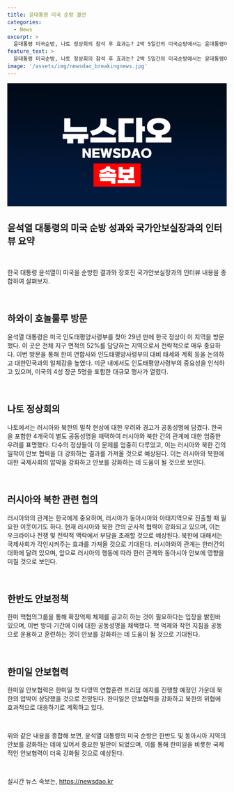 ```yaml
---
title: 윤대통령 미국 순방 결산
categories:
  - News
excerpt: >
  윤대통령 미국순방, 나토 정상회의 참석 후 효과는? 2박 5일간의 미국순방에서는 윤대통령이 하와이와 나토 정상회의에 참석했는데, 인도태평양사령부 방문으로 한미 협력 강화, 북러 간 밀착에 대한 우려를 공동 선언, 한일 정상회담을 통해 러북 간 관심과 우리의 대응 방안 등에 대한 논의 등이 이뤄졌다. 러시아와 북한의 군사적 밀착 문제가 주요 관심사로 떠올라 국제사회에서 엄중한 우려와 경고를 표명했으며, 한미일 안보협력과 핵억제 방안을 확대하고 있다.
feature_text: >
  윤대통령 미국순방, 나토 정상회의 참석 후 효과는? 2박 5일간의 미국순방에서는 윤대통령이 하와이와 나토 정상회의에 참석했는데, 인도태평양사령부 방문으로 한미 협력 강화, 북러 간 밀착에 대한 우려를 공동 선언, 한일 정상회담을 통해 러북 간 관심과 우리의 대응 방안 등에 대한 논의 등이 이뤄졌다. 러시아와 북한의 군사적 밀착 문제가 주요 관심사로 떠올라 국제사회에서 엄중한 우려와 경고를 표명했으며, 한미일 안보협력과 핵억제 방안을 확대하고 있다.
image: '/assets/img/newsdao_breakingnews.jpg'
---
```


<p><img src="/assets/img/newsdao_breakingnews.jpg" alt="firstkoreanews 속보" /></p>

<h2 data-ke-size="size26">윤석열 대통령의 미국 순방 성과와 국가안보실장과의 인터뷰 요약</h2>

<p data-ke-size="size16">&nbsp;</p>

<p data-ke-size="size16">한국 대통령 윤석열이 미국을 순방한 결과와 장호진 국가안보실장과의 인터뷰 내용을 종합하여 살펴보자.</p>

<p data-ke-size="size16">&nbsp;</p>

<h2 data-ke-size="size26">하와이 호놀룰루 방문</h2>

<p data-ke-size="size16">윤석열 대통령은 미국 인도태평양사령부를 찾아 29년 만에 한국 정상이 이 지역을 방문했다. 이 곳은 전체 지구 면적의 52%를 담당하는 지역으로서 전략적으로 매우 중요하다. 이번 방문을 통해 한미 연합사와 인도태평양사령부의 대비 태세와 계획 등을 논의하고 대한민국과의 일체감을 높였다. 미군 내에서도 인도태평양사령부의 중요성을 인식하고 있으며, 미국의 4성 장군 5명을 포함한 대규모 행사가 열렸다.</p>

<p data-ke-size="size16">&nbsp;</p>

<h2 data-ke-size="size26">나토 정상회의</h2>

<p data-ke-size="size16">나토에서는 러시아와 북한의 밀착 현상에 대한 우려와 경고가 공동성명에 담겼다. 한국을 포함한 4개국이 별도 공동성명을 채택하여 러시아와 북한 간의 관계에 대한 엄중한 우려를 표명했다. 다수의 정상들이 이 문제를 엄중히 다루었고, 이는 러시아와 북한 간의 밀착이 안보 협력을 더 강화하는 결과를 가져올 것으로 예상된다. 이는 러시아와 북한에 대한 국제사회의 압박을 강화하고 안보를 강화하는 데 도움이 될 것으로 보인다.</p>

<p data-ke-size="size16">&nbsp;</p>

<h2 data-ke-size="size26">러시아와 북한 관련 협의</h2>

<p data-ke-size="size16">러시아와의 관계는 한국에게 중요하며, 러시아가 동아시아와 아태지역으로 진출할 때 필요한 이웃이기도 하다. 현재 러시아와 북한 간의 군사적 협력이 강화되고 있으며, 이는 우크라이나 전쟁 및 전략적 맥락에서 부담을 초래할 것으로 예상된다. 북한에 대해서는 국제사회가 각인시켜주는 효과를 가져올 것으로 기대된다. 러시아와의 관계는 한러간의 대화에 달려 있으며, 앞으로 러시아의 행동에 따라 한러 관계와 동아시아 안보에 영향을 미칠 것으로 보인다.</p>

<p data-ke-size="size16">&nbsp;</p>

<h2 data-ke-size="size26">한반도 안보정책</h2>

<p data-ke-size="size16">한미 핵협의그룹을 통해 확장억제 체제를 공고히 하는 것이 필요하다는 입장을 밝힌바 있으며, 이번 방미 기간에 이에 대한 공동성명을 채택했다. 핵 억제와 작전 지침을 공동으로 운용하고 훈련하는 것이 안보를 강화하는 데 도움이 될 것으로 기대된다.</p>

<p data-ke-size="size16">&nbsp;</p>

<h2 data-ke-size="size26">한미일 안보협력</h2>

<p data-ke-size="size16">한미일 안보협력은 한미일 첫 다영역 연합훈련 프리덤 에지를 진행할 예정인 가운데 북한의 압박이 상당했을 것으로 전망된다. 한미일은 안보협력을 강화하고 북한의 위협에 효과적으로 대응하기로 계획하고 있다.</p>

<p data-ke-size="size16">&nbsp;</p>

<p data-ke-size="size16">위와 같은 내용을 종합해 보면, 윤석열 대통령의 미국 순방은 한반도 및 동아시아 지역의 안보를 강화하는 데에 있어서 중요한 발판이 되었으며, 이를 통해 한미일을 비롯한 국제적인 안보협력이 더욱 강화될 것으로 예상된다.</p>

<p data-ke-size="size16">&nbsp;</p>
실시간 뉴스 속보는, <a href="https://newsdao.kr" rel="dofollow">https://newsdao.kr</a>


